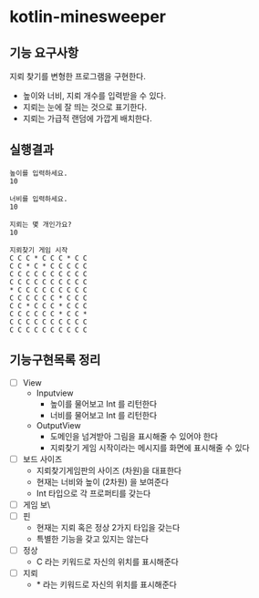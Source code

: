 # kotlin-minesweeper

## 기능 요구사항
지뢰 찾기를 변형한 프로그램을 구현한다.

* 높이와 너비, 지뢰 개수를 입력받을 수 있다.
* 지뢰는 눈에 잘 띄는 것으로 표기한다.
* 지뢰는 가급적 랜덤에 가깝게 배치한다.


## 실행결과
```text
높이를 입력하세요.
10

너비를 입력하세요.
10

지뢰는 몇 개인가요?
10

지뢰찾기 게임 시작
C C C * C C C * C C
C C * C * C C C C C
C C C C C C C C C C
C C C C C C C C C C
* C C C C C C C C C
C C C C C C * C C C
C C * C C C * C C C
C C C C C C * C C *
C C C C C C C C C C
C C C C C C C C C C
```

## 기능구현목록 정리

* [ ] View
  * Inputview
    * 높이를 물어보고 Int 를 리턴한다
    * 너비를 물어보고 Int 를 리턴한다
  * OutputView
    * 도메인을 넘겨받아 그림을 표시해줄 수 있어야 한다
    * 지뢰찾기 게임 시작이라는 메시지를 화면에 표시해줄 수 있다
* [ ] 보드 사이즈
  * 지뢰찾기게임판의 사이즈 (차원)을 대표한다
  * 현재는 너비와 높이 (2차원) 을 보여준다
  * Int 타입으로 각 프로퍼티를 갖는다
* [ ] 게임 보\
* [ ] 핀
  * 현재는 지뢰 혹은 정상 2가지 타입을 갖는다
  * 특별한 기능을 갖고 있지는 않는다
* [ ] 정상
  * C 라는 키워드로 자신의 위치를 표시해준다
* [ ] 지뢰
  * \* 라는 키워드로 자신의 위치를 표시해준다